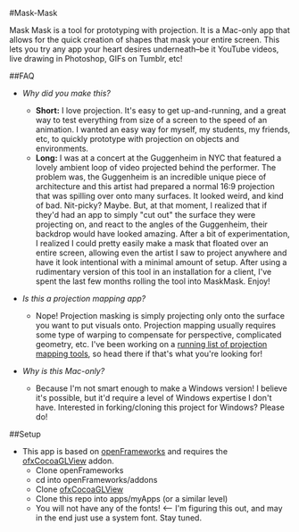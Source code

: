 #Mask-Mask

Mask Mask is a tool for prototyping with projection. It is a Mac-only app that allows for the quick creation of shapes that mask your entire screen. This lets you try any app your heart desires underneath–be it YouTube videos, live drawing in Photoshop, GIFs on Tumblr, etc!

##FAQ
* *Why did you make this?*
  * **Short:** I love projection. It's easy to get up-and-running, and a great way to test everything from size of a screen to the speed of an animation. I wanted an easy way for myself, my students, my friends, etc, to quickly prototype with projection on objects and environments. 
  * **Long:** I was at a concert at the Guggenheim in NYC that featured a lovely ambient loop of video projected behind the performer. The problem was, the Guggenheim is an incredible unique piece of architecture and this artist had prepared a normal 16:9 projection that was spilling over onto many surfaces. It looked weird, and kind of bad. Nit-picky? Maybe. But, at that moment, I realized that if they'd had an app to simply "cut out" the surface they were projecting on, and react to the angles of the Guggenheim, their backdrop would have looked amazing. After a bit of experimentation, I realized I could pretty easily make a mask that floated over an entire screen, allowing even the artist I saw to project anywhere and have it look intentional with a minimal amount of setup. After using a rudimentary version of this tool in an installation for a client, I've spent the last few months rolling the tool into MaskMask. Enjoy!

* *Is this a projection mapping app?*
  * Nope! Projection masking is simply projecting only onto the surface you want to put visuals onto. Projection mapping usually requires some type of warping to compensate for perspective, complicated geometry, etc. I've been working on a [running list of projection mapping tools](https://github.com/robotconscience/InteractiveResources/wiki/1.b.-Techniques:-Projection-Mapping), so head there if that's what you're looking for!

* *Why is this Mac-only?*
  * Because I'm not smart enough to make a Windows version! I believe it's possible, but it'd require a level of Windows expertise I don't have. Interested in forking/cloning this project for Windows? Please do!

##Setup
* This app is based on [openFrameworks](http://github.com/openFrameworks/openFrameworks) and requires the [ofxCocoaGLView](https://github.com/robotconscience/ofxCocoaGLView) addon.
  * Clone openFrameworks
  * cd into openFrameworks/addons
  * Clone [ofxCocoaGLView](https://github.com/robotconscience/ofxCocoaGLView)
  * Clone this repo into apps/myApps (or a similar level)
  * You will not have any of the fonts! <-- I'm figuring this out, and may in the end just use a system font. Stay tuned.